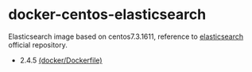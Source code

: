 # docker-centos-elasticsearch
Elasticsearch image based on centos7.3.1611, reference to [elasticsearch](https://hub.docker.com/_/elasticsearch/) official repository.
- 2.4.5 [(docker/Dockerfile)](https://github.com/wxl86697716/docker-centos-elasticsearch/blob/master/centos-7.3.1611/Dockerfile)
